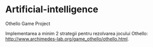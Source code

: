 # Artificial-intelligence
Othello Game Project

Implementarea a minim 2 strategii pentru rezolvarea jocului Othello: http://www.archimedes-lab.org/game_othello/othello.html.  
